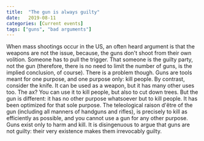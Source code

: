 ```yaml
---
title:  "The gun is always guilty"
date:   2019-08-11
categories: [Current events]
tags: ["guns", "bad arguments"]
---
```

When mass shootings occur in the US, an often heard argument is that the weapons are not the issue, because, the guns don't shoot from their own volition. Someone has to pull the trigger. That someone is the guilty party, not the gun (therefore, there is no need to limit the number of guns, is the implied conclusion, of course). There is a problem though. Guns are tools meant for one purpose, and one purpose only: kill people. By contrast, consider the knife. It can be used as a weapon, but it has many other uses too. The ax? You can use it to kill people, but also to cut down trees. But the gun is different: it has no other purpose whatsoever but to kill people. It has been optimized for that sole purpose. The teleological raison d'être of the gun (including all manners of handguns and rifles), is precisely to kill as efficiently as possible, and you cannot use a gun for any other purpose. Guns exist only to harm and kill. It is disingenuous to argue that guns are not guilty: their very existence makes them irrevocably guilty.
